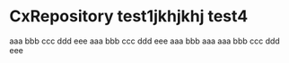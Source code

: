 # CxRepository test1jkhjkhj test4
aaa bbb ccc ddd eee
aaa bbb ccc ddd eee
aaa bbb
aaa
aaa bbb ccc ddd eee

